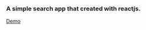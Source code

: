 ### A simple search app that created with reactjs.


[Demo](http://buildall.github.io/react_search_app/)

